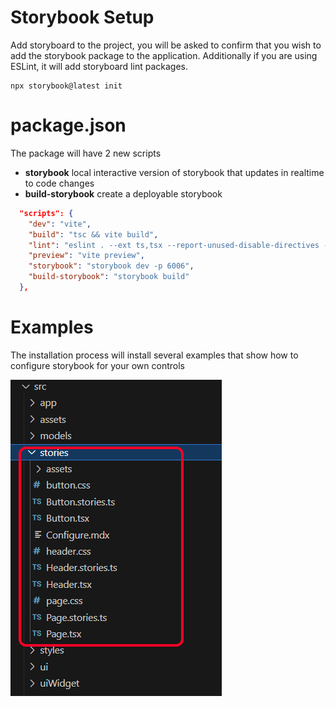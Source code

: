 # Storybook Setup

Add storyboard to the project, you will be asked to confirm that you wish to add the storybook package to the application. Additionally if you are using ESLint, it will add storyboard lint packages.

```
npx storybook@latest init
```

# package.json

The package will have 2 new scripts

- **storybook** local interactive version of storybook that updates in realtime to code changes
- **build-storybook** create a deployable storybook

```json
  "scripts": {
    "dev": "vite",
    "build": "tsc && vite build",
    "lint": "eslint . --ext ts,tsx --report-unused-disable-directives --max-warnings 0",
    "preview": "vite preview",
    "storybook": "storybook dev -p 6006",
    "build-storybook": "storybook build"
  },
```

# Examples

The installation process will install several examples that show how to configure storybook for your own controls

![Example Stories](./images/storybook-example-files.png)
